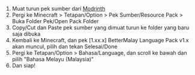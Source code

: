 1. Muat turun pek sumber dari [Modrinth](https://modrinth.com/resourcepack/bettermalay-language-pack)
2. Pergi ke Minecraft > Tetapan/Option > Pek Sumber/Resource Pack > Buka Folder Pek/Open Pack Folder
3. Copy/Cut dan Paste pek sumber yang dimuat turun ke folder yang baru saja dibuka
4. Kembali ke Minecraft, dan pek [1.xx.x] BetterMalay Language Pack v1.x akan muncul, pilih dan tekan Selesai/Done
5. Pergi ke Tetapan/Option > Bahasa/Language, dan scroll ke bawah dan pilih "Bahasa Melayu (Malaysia)"
6. Dan siap!











